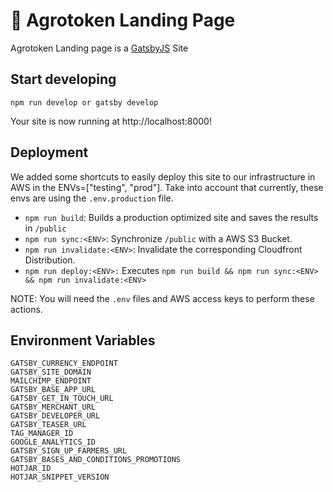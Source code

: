 # 🚀 Agrotoken Landing Page

Agrotoken Landing page is a [GatsbyJS](https://www.gatsbyjs.com/docs/?utm_source=starter&utm_medium=readme&utm_campaign=minimal-starter) Site

## Start developing

```shell
npm run develop or gatsby develop
```

Your site is now running at http://localhost:8000!

## Deployment

We added some shortcuts to easily deploy this site to our infrastructure in AWS in the ENVs=["testing", "prod"].
Take into account that currently, these envs are using the `.env.production` file.

- `npm run build`: Builds a production optimized site and saves the results in `/public`
- `npm run sync:<ENV>`: Synchronize `/public` with a AWS S3 Bucket.
- `npm run invalidate:<ENV>`: Invalidate the corresponding Cloudfront Distribution.
- `npm run deploy:<ENV>:` Executes `npm run build && npm run sync:<ENV> && npm run invalidate:<ENV>`

NOTE: You will need the `.env` files and AWS access keys to perform these actions.

## Environment Variables

```
GATSBY_CURRENCY_ENDPOINT
GATSBY_SITE_DOMAIN
MAILCHIMP_ENDPOINT
GATSBY_BASE_APP_URL
GATSBY_GET_IN_TOUCH_URL
GATSBY_MERCHANT_URL
GATSBY_DEVELOPER_URL
GATSBY_TEASER_URL
TAG_MANAGER_ID
GOOGLE_ANALYTICS_ID
GATSBY_SIGN_UP_FARMERS_URL
GATSBY_BASES_AND_CONDITIONS_PROMOTIONS
HOTJAR_ID
HOTJAR_SNIPPET_VERSION

```
